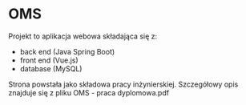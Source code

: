 # OMS #

Projekt to aplikacja webowa składająca się z:
- back end (Java Spring Boot)
- front end (Vue.js)
- database (MySQL)

Strona powstała jako składowa pracy inżynierskiej.
Szczegółowy opis znajduje się z pliku OMS - praca dyplomowa.pdf
